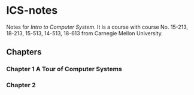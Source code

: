 # ICS-notes
Notes for *Intro to Computer System*. It is a course with course No. 15-213, 18-213, 15-513, 14-513, 18-613 from Carnegie Mellon University.

## Chapters

### Chapter 1 A Tour of Computer Systems

### Chapter 2



